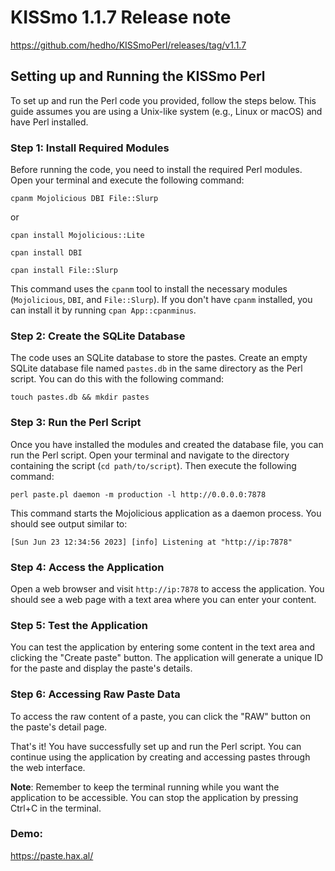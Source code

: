 
# KISSmo 1.1.7 Release note

https://github.com/hedho/KISSmoPerl/releases/tag/v1.1.7

## Setting up and Running the KISSmo Perl

To set up and run the Perl code you provided, follow the steps below. This guide assumes you are using a Unix-like system (e.g., Linux or macOS) and have Perl installed.

### Step 1: Install Required Modules

Before running the code, you need to install the required Perl modules. Open your terminal and execute the following command:

`cpanm Mojolicious DBI File::Slurp` 

or

`cpan install Mojolicious::Lite` 

`cpan install DBI` 

`cpan install File::Slurp`

This command uses the `cpanm` tool to install the necessary modules (`Mojolicious`, `DBI`, and `File::Slurp`). If you don't have `cpanm` installed, you can install it by running `cpan App::cpanminus`.

### Step 2: Create the SQLite Database

The code uses an SQLite database to store the pastes. Create an empty SQLite database file named `pastes.db` in the same directory as the Perl script. You can do this with the following command:

`touch pastes.db && mkdir pastes` 


### Step 3: Run the Perl Script

Once you have installed the modules and created the database file, you can run the Perl script. Open your terminal and navigate to the directory containing the script (`cd path/to/script`). Then execute the following command:

`perl paste.pl daemon -m production -l http://0.0.0.0:7878` 

This command starts the Mojolicious application as a daemon process. You should see output similar to:

`[Sun Jun 23 12:34:56 2023] [info] Listening at "http://ip:7878"` 

### Step 4: Access the Application

Open a web browser and visit `http://ip:7878` to access the application. You should see a web page with a text area where you can enter your content.

### Step 5: Test the Application

You can test the application by entering some content in the text area and clicking the "Create paste" button. The application will generate a unique ID for the paste and display the paste's details.

### Step 6: Accessing Raw Paste Data

To access the raw content of a paste, you can click the "RAW" button on the paste's detail page.

That's it! You have successfully set up and run the Perl script. You can continue using the application by creating and accessing pastes through the web interface.

**Note**: Remember to keep the terminal running while you want the application to be accessible. You can stop the application by pressing Ctrl+C in the terminal.

### Demo:

https://paste.hax.al/
